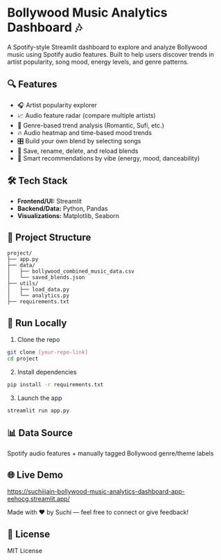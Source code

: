 # Bollywood Music Analytics Dashboard 🎶

A Spotify-style Streamlit dashboard to explore and analyze Bollywood music using Spotify audio features. Built to help users discover trends in artist popularity, song mood, energy levels, and genre patterns.

## 🔍 Features
- 🎧 Artist popularity explorer
- 📈 Audio feature radar (compare multiple artists)
- 🎼 Genre-based trend analysis (Romantic, Sufi, etc.)
- 🔥 Audio heatmap and time-based mood trends
- 🎛️ Build your own blend by selecting songs
- 💾 Save, rename, delete, and reload blends
- 🎯 Smart recommendations by vibe (energy, mood, danceability)

## 🛠️ Tech Stack
- **Frontend/UI:** Streamlit
- **Backend/Data:** Python, Pandas
- **Visualizations:** Matplotlib, Seaborn

## 📁 Project Structure
```
project/
├── app.py
├── data/
│   ├── bollywood_combined_music_data.csv
│   └── saved_blends.json
├── utils/
│   ├── load_data.py
│   └── analytics.py
├── requirements.txt
```

## 🚀 Run Locally
1. Clone the repo
```bash
git clone [your-repo-link]
cd project
```
2. Install dependencies
```bash
pip install -r requirements.txt
```
3. Launch the app
```bash
streamlit run app.py
```

## 📊 Data Source
Spotify audio features + manually tagged Bollywood genre/theme labels

## 🌐 Live Demo
https://suchiijain-bollywood-music-analytics-dashboard-app-eehocg.streamlit.app/

Made with ❤️ by Suchi — feel free to connect or give feedback!

## 📄 License
MIT License
